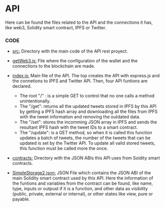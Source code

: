 # API
Here can be found the files related to the API and the connections it has, like web3, Solidity smart contract, IPFS or Twitter.
### CODE


- [src:](https://github.com/injustweet-tfg/API/tree/main/src/)         Directory with the main code of the API rest proyect.

- [getWeb3.js:](https://github.com/injustweet-tfg/API/tree/main/src/getWeb3.js)         File where the configuration of the wallet and the connections to the blockchain are made. 

- [index.js:](https://github.com/injustweet-tfg/API/tree/main/src/index.js)         Main file of the API. The top creates the API with express.js and the connetions to IPFS and Twitter API. Then, four API funtions are declared.
  - The root "/" : is a simple GET to control that no one calls a method unintentionally.
  - The "/get": returns all the updated tweets stored in IPFS by this API by getting a IPFS hash array and downloading all the files from IPFS with the tweet information and removing the outdated data.
  - The "/set": stores the incomming JSON array in IPFS and sends the resultant IPFS hash with the tweet IDs to a smart contract.
  - The "/update": is a GET method, so when it is called this function updates a batch of tweets, the number of the tweets that can be updated is set by the Twitter API. To update all valid stored tweets, this function must be called more the once.

- [contracts:](https://github.com/injustweet-tfg/API/tree/main/src/contracts)         Directory with the JSON ABIs this API uses from Soidity smart contracts.

- [SimpleStorage2.json:](https://github.com/injustweet-tfg/API/tree/main/src/contracts/SimpleStorage2.json)         JSON File which contains the JSON ABI of the main Solidity smart contract used by this API. Here the information of the funtions and variables from the contract can be found, like name, type, inputs or outpust if it is a function, and other data as visibility (public, private, external or internal), or other states like view, pure or payable.
